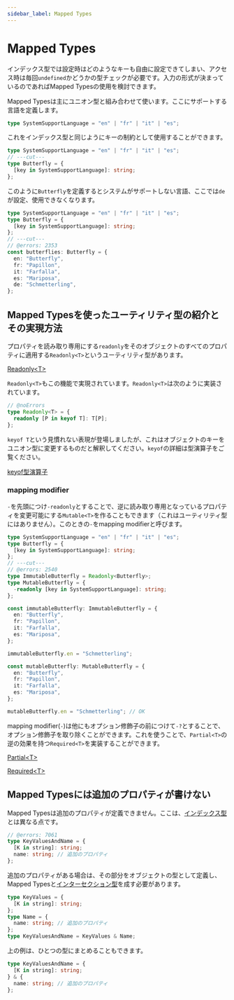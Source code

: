 ```yaml
---
sidebar_label: Mapped Types
---
```


# Mapped Types

インデックス型では設定時はどのようなキーも自由に設定できてしまい、アクセス時は毎回`undefined`かどうかの型チェックが必要です。入力の形式が決まっているのであればMapped Typesの使用を検討できます。

Mapped Typesは主にユニオン型と組み合わせて使います。ここにサポートする言語を定義します。

```ts twoslash
type SystemSupportLanguage = "en" | "fr" | "it" | "es";
```

これをインデックス型と同じようにキーの制約として使用することができます。

```ts twoslash
type SystemSupportLanguage = "en" | "fr" | "it" | "es";
// ---cut---
type Butterfly = {
  [key in SystemSupportLanguage]: string;
};
```

このように`Butterfly`を定義するとシステムがサポートしない言語、ここでは`de`が設定、使用できなくなります。

```ts twoslash
type SystemSupportLanguage = "en" | "fr" | "it" | "es";
type Butterfly = {
  [key in SystemSupportLanguage]: string;
};
// ---cut---
// @errors: 2353
const butterflies: Butterfly = {
  en: "Butterfly",
  fr: "Papillon",
  it: "Farfalla",
  es: "Mariposa",
  de: "Schmetterling",
};
```

## Mapped Typesを使ったユーティリティ型の紹介とその実現方法

プロパティを読み取り専用にする`readonly`をそのオブジェクトのすべてのプロパティに適用する`Readonly<T>`というユーティリティ型があります。

[Readonly&lt;T>](utility-types/readonly.md)

`Readonly<T>`もこの機能で実現されています。`Readonly<T>`は次のように実装されています。

```ts twoslash
// @noErrors
type Readonly<T> = {
  readonly [P in keyof T]: T[P];
};
```

`keyof T`という見慣れない表現が登場しましたが、これはオブジェクトのキーをユニオン型に変更するものだと解釈してください。`keyof`の詳細は型演算子をご覧ください。

[keyof型演算子](keyof-type-operator.md)

### mapping modifier

`-`を先頭につけ`-readonly`とすることで、逆に読み取り専用となっているプロパティを変更可能にする`Mutable<T>`を作ることもできます（これはユーティリティ型にはありません）。このときの`-`をmapping modifierと呼びます。

```ts twoslash
type SystemSupportLanguage = "en" | "fr" | "it" | "es";
type Butterfly = {
  [key in SystemSupportLanguage]: string;
};
// ---cut---
// @errors: 2540
type ImmutableButterfly = Readonly<Butterfly>;
type MutableButterfly = {
  -readonly [key in SystemSupportLanguage]: string;
};

const immutableButterfly: ImmutableButterfly = {
  en: "Butterfly",
  fr: "Papillon",
  it: "Farfalla",
  es: "Mariposa",
};

immutableButterfly.en = "Schmetterling";

const mutableButterfly: MutableButterfly = {
  en: "Butterfly",
  fr: "Papillon",
  it: "Farfalla",
  es: "Mariposa",
};

mutableButterfly.en = "Schmetterling"; // OK
```

mapping modifier(`-`)は他にもオプション修飾子の前につけて`-?`とすることで、オプション修飾子を取り除くことができます。これを使うことで、`Partial<T>`の逆の効果を持つ`Required<T>`を実装することができます。

[Partial&lt;T>](utility-types/partial.md)

[Required&lt;T>](utility-types/required.md)

## Mapped Typesには追加のプロパティが書けない

Mapped Typesは追加のプロパティが定義できません。ここは、[インデックス型]とは異なる点です。

<!--prettier-ignore-->
```ts twoslash
// @errors: 7061
type KeyValuesAndName = {
  [K in string]: string;
  name: string; // 追加のプロパティ
};
```

追加のプロパティがある場合は、その部分をオブジェクトの型として定義し、Mapped Typesと[インターセクション型]を成す必要があります。

```ts twoslash
type KeyValues = {
  [K in string]: string;
};
type Name = {
  name: string; // 追加のプロパティ
};
type KeyValuesAndName = KeyValues & Name;
```

上の例は、ひとつの型にまとめることもできます。

```ts twoslash
type KeyValuesAndName = {
  [K in string]: string;
} & {
  name: string; // 追加のプロパティ
};
```

[インデックス型]: ../values-types-variables/object/index-signature.md
[インターセクション型]: ../values-types-variables/intersection.md
